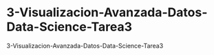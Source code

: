 # 3-Visualizacion-Avanzada-Datos-Data-Science-Tarea3
3-Visualizacion-Avanzada-Datos-Data-Science-Tarea3
